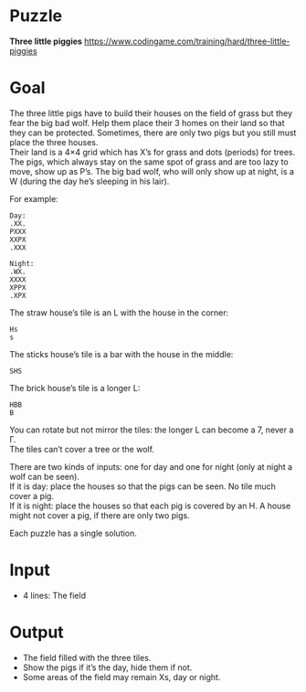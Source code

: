 # Puzzle
**Three little piggies** https://www.codingame.com/training/hard/three-little-piggies

# Goal
The three little pigs have to build their houses on the field of grass but they fear the big bad wolf. Help them place their 3 homes on their land so that they can be protected. Sometimes, there are only two pigs but you still must place the three houses.  
Their land is a 4×4 grid which has X’s for grass and dots (periods) for trees. The pigs, which always stay on the same spot of grass and are too lazy to move, show up as P’s. The big bad wolf, who will only show up at night, is a W (during the day he’s sleeping in his lair).  

For example:
```
Day:
.XX.
PXXX
XXPX
.XXX
```

```
Night:
.WX.
XXXX
XPPX
.XPX
```

The straw house’s tile is an L with the house in the corner:
```
Hs
s
```

The sticks house’s tile is a bar with the house in the middle:
```
SHS
```

The brick house’s tile is a longer L:
```
HBB
B
```

You can rotate but not mirror the tiles: the longer L can become a 7, never a Γ.  
The tiles can’t cover a tree or the wolf.  

There are two kinds of inputs: one for day and one for night (only at night a wolf can be seen).  
If it is day: place the houses so that the pigs can be seen. No tile much cover a pig.  
If it is night: place the houses so that each pig is covered by an H. A house might not cover a pig, if there are only two pigs.  

Each puzzle has a single solution.  

# Input
* 4 lines: The field
  
# Output
* The field filled with the three tiles.
* Show the pigs if it’s the day, hide them if not.
* Some areas of the field may remain Xs, day or night.
